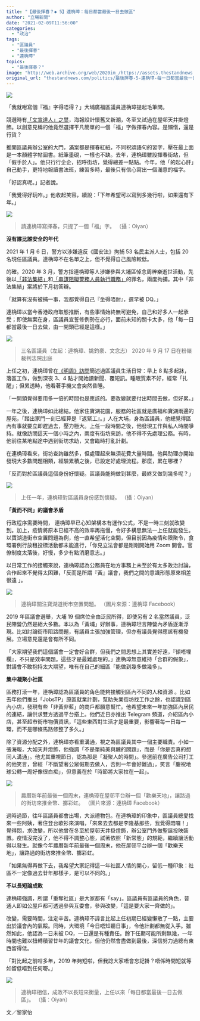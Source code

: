 ```yaml
---
title: "【最後揮春？◆ 5】連桷璋：每日都當最後一日去做區"
author: "立場新聞"
date: "2021-02-09T11:56:00"
categories:
  - "政治"
tags:
  - "區議員"
  - "最後揮春"
  - "連桷璋"
topics:
  - "最後揮春？"
image: "http://web.archive.org/web/2020im_/https://assets.thestandnews.com/media/resized/1200x0/photos/cheung-12_M85cq_dlJlbzU.png"
original_url: "thestandnews.com/politics/最後揮春-5-連桷璋-每一日都當最後一日去做區"
---
```

![](http://web.archive.org/web/2020im_/https://assets.thestandnews.com/media/resized/1200x0/photos/cheung-12_M85cq_dlJlbzU.png)

「我就咁寫個『福』字得唔得？」大埔廣福區議員連桷璋提起毛筆問。

競選時有[「文宣達人」之譽](../../culture/%E6%96%87%E5%AE%A3%E9%81%94%E4%BA%BA%E9%80%A3%E6%A1%B7%E7%92%8B-%E7%BE%8E%E6%84%9F%E5%8F%8D%E6%98%A0%E5%8F%96%E6%85%8B/)，海報設計懷舊又新潮，冬至又試過在屋邨天井掛燈飾。以創意見稱的他竟然選擇平凡簡單的一個「福」字做揮春內容。是懶惰，還是行貨？

推開區議員辦公室的大門，滿案都是揮春紅紙，不同祝頌語句的習字，壓在最上面是一本顏體字帖圖書。紙筆墨硯，一樣也不缺。去年，連桷璋雖設揮春街站，但「假手於人」。他只行行企企，招呼街坊，覺得總差一點點。今年，他「的起心肝」自己動手，更特地報讀書法班，練習多時，最後只有信心寫出一個滿意的福字。

「好認真呢。」記者說。

「我覺得好玩咋。」他收起笑容，續說：「下年希望可以寫到多幾行啦，如果還有下年。」

![](http://web.archive.org/web/2020im_/https://assets.thestandnews.com/media/photos/lin_49Yrp_OSyQIJX.jpg)
> 請連桷璋寫揮春，只提了一個「福」字。 （攝：Oiyan）

**沒有誰比誰安全的年代**

2021 年 1 月 6 日，警方以涉嫌違反《國安法》拘捕 53 名民主派人士，包括 20 名現任區議員。連桷璋不在名單之上，但不覺得自己風險較低。

的確。2020 年 3 月，警方指連桷璋等人涉嫌參與大埔區悼念周梓樂逝世活動，先後以[「非法集結」](../../politics/a-%E8%AD%A6%E8%B5%B7%E8%A8%B4-5-%E5%90%8D%E7%94%B7%E5%AD%90-3-8-%E9%9D%9E%E6%B3%95%E9%9B%86%E7%B5%90%E7%AD%89%E7%BD%AA-%E6%B6%88%E6%81%AF%E6%8C%87%E5%8C%85%E6%8B%AC%E5%A4%A7%E5%9F%94%E5%8D%80%E8%AD%B0%E5%93%A1%E9%80%A3%E6%A1%B7%E7%92%8B-%E5%A7%9A%E9%88%9E%E8%B1%AA-%E6%96%87%E5%BF%B5%E5%BF%97/)和[「串謀阻礙警務人員執行職務」](../../politics/%E4%B8%89%E6%97%A5%E5%89%8D%E6%9B%BE%E8%A2%AB%E6%8D%95-%E5%A4%A7%E5%9F%94%E5%8D%80%E8%AD%B0%E5%93%A1%E9%80%A3%E6%A1%B7%E6%A8%9F-%E5%A7%9A%E9%88%9E%E8%B1%AA%E5%86%8D%E9%81%AD%E8%AD%A6%E5%B8%B6%E8%B5%B0/)的罪名，兩度拘捕。其中「非法集結」案將於下月初答辯。

「就算有沒有被捕一事，我都覺得自己『坐得唔耐』，遲早被 DQ。」

連桷璋以當今香港政府取態推斷，有些事情始終無可避免，自己和好多人一起承受；即使無案在身，區議員宣誓修例勢在必行，面前未知的關卡太多，他「每一日都當最後一日去做，由一開頭已經是這樣。」

![](http://web.archive.org/web/2020im_/https://assets.thestandnews.com/media/photos/Layer200_FpB9o_8KSZHXA.png)
> 三名區議員（左起：連桷璋、姚鈞豪、文念志） 2020 年 9 月 17 日在粉嶺裁判法院出庭

上任之初，連桷璋曾在[《明周》訪問](http://web.archive.org/web/20210702064501/https://www.mpweekly.com/culture/%e9%80%a3%e6%a1%b7%e7%92%8b-%e6%96%87%e5%ae%a3-%e7%be%8e%e6%84%9f-135057)簡述過區議員生活日常：早上 8 點多起牀，落區工作，做到深夜 3、4 點才開始讀新聞、覆短訊。睡眠質素不好，經常「扎醒」；但累透時，他看著手機又會突然昏睡。

「一開頭覺得要用多一倍的時間也是應該的。要改變就要付出時間去做，但好累。」

一年之後，連桷璋如此總結。他家住寶湖花園，服務的社區就是廣福和寶湖兩邊的屋苑，「踏出家門一刻已經算是『返緊工』。」人在大埔，身為區議員，他總覺得區內有事就要立即趕過去，壓力極大。上任一段時間之後，他發現工作與私人時間爭持。就像訪問這天一個小時之內，兩度有街坊來訪，他不得不先處理公務。有時，他前往某地點途中遇到街坊求助，又會臨時打亂計劃。

在連桷璋看來，街坊查詢雖然多，但處理起來無須花費大量時間。他與助理亦開始發現大多數問題相類，經驗累積之後，已設定好處理流程。那麼，累在哪裡？

「反而對於區議員這個身份好懷疑。區議員能夠做到甚麼，最終又做到幾多呢？」

![](http://web.archive.org/web/2020im_/https://assets.thestandnews.com/media/photos/lin2_OZKTm_aqc5PVh.jpg)
> 上任一年，連桷璋對區議員身份感到懷疑。 （攝：Oiyan）

**「黃而不同」的議會矛盾**

行政程序需要時間， 連桷璋早已心知架構本有運作公式，不是一時三刻就改變到。加上，疫情將原本已經不高的效率再拖慢，令好多構思無法一上任就能發生。以寶湖道街市空置問題為例，他一直希望活化空間，但目前因為疫情和限聚令，食環署例行放租投標活動都未能進行，「你見立法會都是剛剛開始用 Zoom 開會。官僚制度太落後，好慢，多少有點消磨意志。」

以日常工作的接觸來說，連桷璋認為公務員在地方事務上未至於有太多政治討論，合作起來不覺得太困難，「反而是所謂『黃』議會，我們之間的意識形態原來相差很遠 」。

![](http://web.archive.org/web/2020im_/https://assets.thestandnews.com/media/photos/market_TtMCa_REqvG0v.jpg)
> 連桷璋關注寶湖道街市空置問題。 （圖片來源：連桷璋 Facebook）

2019 年區議會選舉，大埔 19 個席位全由泛民所得，即使另有 2 名當然議員，泛民陣營仍然是絕大多數。本以為「黃埔」好辦事，連桷璋坦言陣營內矛盾逐漸浮現。比如討論街市阻路問題，有議員主張加強管理，但亦有議員覺得應該有機發展。立場意見還是會有所不同。

「大家期望我們這個議會一定會好合群，但我們之間思想上其實差好遠，『傾唔埋欄』，不只是效率問題。這些才是最難處理的。」連桷璋無意維持「合群的假象」，對議會不敢抱持太大期望，唯有在自己的細區「能做到幾多做幾多」。

**集中凝聚小社區**

區務打滾一年，連桷璋認為區議員的角色能夠接觸到區內不同的人和資源 。比如去年他們推出「JobsTP」原區就業計劃，幫助失業街坊找工作之餘，也認識到區內小店，發現有些「非黃非藍」的商戶都願意幫忙。他希望未來一年加強區內居民的連結，讓供求雙方透過平台搭上。他們近日亦推出 Telegram 頻道，介紹區內小店，甚至超市街市物價資訊，「這些東西對生活才是最重要，影響著每一日每一環，而不是哪條馬路修整了多久。」

除了資源分配之外，連桷璋亦看重溝通，視之為區議員其中一個主要職責。小如一張海報，大如天井燈飾，他強調「不是單純美與醜的問題」，而是「你是否真的想同人溝通」。他尤其重視節日，認為那是「凝聚人的時間」。參選前在廣告公司打工的他笑言，曾經「不斷望著公眾假期去做人，否則一年會好難過」，笑言「慶祝地球公轉一周好像很白痴」，但意義在於「時節將大家拉在一起」。

![](http://web.archive.org/web/2020im_/https://assets.thestandnews.com/media/photos/CNY_IQq4l_5Kglrfj.jpg)
> 農曆新年前最後一個周末，連桷璋在屋邨平台辦一個「歡樂天地」，讓路過的街坊來推金幣、擲彩虹。 （圖片來源：連桷璋 Facebook）

過時過節，往年區議員都會出場，大派禮物包。在連桷璋的印象中，區議員總愛找來一些阿姨，著住登台歌衫來演唱，「來來去去都是李隆基那些，我覺得悶囉！」覺得悶，求改變，所以他曾在冬至於屋邨天井掛燈飾，辦公室門外做聖誕投映裝置。疫情沒完沒了，他不得不調整心態，試著依照「新常態」的規範，繼續讓活動得以發生。就像今年農曆新年前最後一個周末，他在屋邨平台辦一個「歡樂天地」，讓路過的街坊來推金幣、擲彩虹。

「如果無得再做下去，我希望大家記得這一年社區人情的開心，留低一種印象：社區不一定像過去廿年那樣子，是可以不同的。」

**不以長短論成敗**

連桷璋強調，所謂「重奪社區」是大家都有「say」。區議員有區議員的角色，普通人即如公屋戶都可透過參與互委會，參與改變，「這是要大家一齊做的」。

改變，需要時間，注定辛苦。連桷璋不諱言比起上任初期已經變懶散了一點，主要出於議會內的氣餒。同時，大環境「今日唔知聽日事」，令他計劃都無從入手。雖然如此，他認為一日未被 DQ，一日還是有種責任。餘下任期可能所剩無幾，一年時間也難以扭轉積習廿年的議會文化，但他仍然會盡做到最後，深信努力過總有東西留得低。

「對比起之前咁多年，2019 年夠短啦，但我諗大家唔會忘記掛？唔係時間短就等如留低唔到任何嘢。」

![](http://web.archive.org/web/2020im_/https://assets.thestandnews.com/media/photos/lin3_WiVr5_kOfoSjG.jpg)
> 連桷璋相信，成敗不以長短來衡量，上任以來「每日都當最後一日去做區」。 （攝：Oiyan）

文／黎家怡